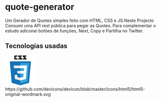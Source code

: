 # quote-generator
<p>Um Gerador de Quotes simples feito com HTML, CSS e JS.Neste Projecto Consumi uma API rest pública para pegar as Quotes. Para complementar o estudo adiconei botões de funções, Next, Copy e Partilha no Twitter.</p>

## Tecnologias usadas
<img style="width:100px;" src="https://github.com/devicons/devicon/blob/master/icons/css3/css3-original-wordmark.svg">
https://github.com/devicons/devicon/blob/master/icons/html5/html5-original-wordmark.svg
